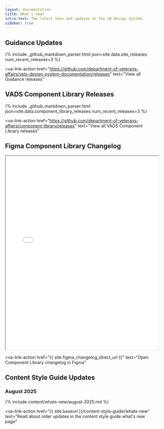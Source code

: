 ```yaml
---
layout: documentation
title: What's new?
intro-text: The latest news and updates on the VA Design System.
sidebar: true
---
```


## Guidance Updates

{% include _github_markdown_parser.html json=site.data.site_releases num_recent_releases=3 %}

<va-link-action
  href="https://github.com/department-of-veterans-affairs/vets-design-system-documentation/releases"
  text="View all Guidance releases"
></va-link-action>

## VADS Component Library Releases

{% include _github_markdown_parser.html json=site.data.component_library_releases num_recent_releases=3 %}

<va-link-action
  href="https://github.com/department-of-veterans-affairs/component-library/releases"
  text="View all VADS Component Library releases"
></va-link-action>

## Figma Component Library Changelog

<iframe src="{{ site.figma_changelog_embed_url }}" style="width:100%; height:640px; max-height:80vh"></iframe>

<va-link-action
  href="{{ site.figma_changelog_direct_url }}"
  text="Open Component Library changelog in Figma"
></va-link-action>

## Content Style Guide Updates

### August 2025

{% include content/whats-new/august-2025.md %}

<va-link-action
  href="{{ site.baseurl }}/content-style-guide/whats-new"
  text="Read about older updates in the content style guide what's new page"
></va-link-action>
